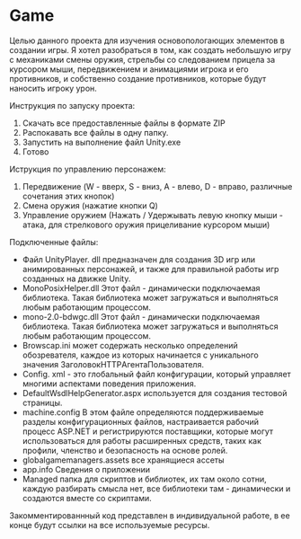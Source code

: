 # Game
Целью данного проекта для изучения основопологающих элементов в создании игры. 
Я хотел разобраться в том, как создать небольшую игру с механиками смены оружия, стрельбы со следованием прицела за курсором мыши, передвижением и анимациями игрока и его противников, и собственно создание противников, которые будут наносить игроку урон.

Инструкция по запуску проекта:
1. Скачать все предоставленные файлы в формате ZIP
2. Распокавать все файлы в одну папку. 
3. Запустить на выполнение файл Unity.exe
4. Готово

Иструкция по управлению персонажем:
1. Передвижение (W - вверх, S - вниз, А - влево, D - вправо, различные сочетания этих кнопок) 
2. Смена оружия (нажатие кнопки Q) 
3. Управление оружием (Нажать / Удержывать левую кнопку мыши - атака, для стрелкового оружия прицеливание курсором мыши)

Подключенные файлы:
- Файл UnityPlayer. dll предназначен для создания 3D игр или анимированных персонажей, и также для правильной работы игр созданных на движке Unity.
- MonoPosixHelper.dll Этот файл - динамически подключаемая библиотека. Такая библиотека может загружаться и выполняться любым работающим процессом.
- mono-2.0-bdwgc.dll Этот файл - динамически подключаемая библиотека. Такая библиотека может загружаться и выполняться любым работающим процессом.
- Browscap.ini может содержать несколько определений обозревателя, каждое из которых начинается с уникального значения ЗаголовокHTTPАгентаПользователя.
- Config. xml - это глобальный файл конфигурации, который управляет многими аспектами поведения приложения.
- DefaultWsdlHelpGenerator.aspx используется для создания тестовой страницы.
- machine.config В этом файле определяются поддерживаемые разделы конфигурационных файлов, настраивается рабочий процесс ASP.NET и регистрируются поставщики, которые могут использоваться для работы расширенных средств, таких как профили, членство и безопасность на основе ролей.
- globalgamemanagers.assets все хранящиеся ассеты 
- app.info Сведения о приложении
- Managed папка для скриптов и библиотек, их там около сотни, каждую разбирать смысла нет, все библиотеки там - динамически и создаются вместе со скриптами. 

Закомментированнный код представлен в индивидуальной работе, в ее конце будут ссылки на все используемые ресурсы. 
